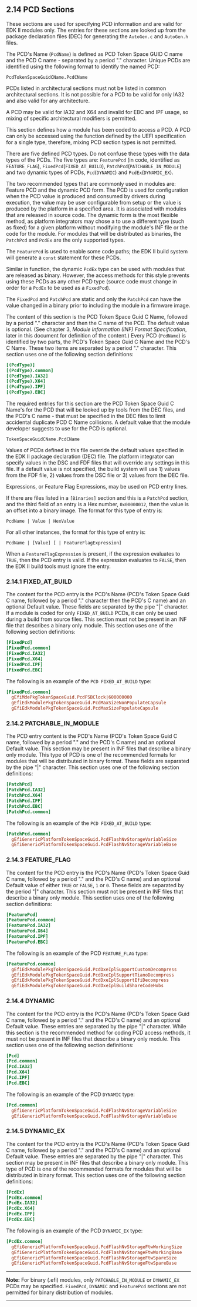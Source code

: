 <!--- @file
  2.14 PCD Sections

  Copyright (c) 2007-2017, Intel Corporation. All rights reserved.<BR>

  Redistribution and use in source (original document form) and 'compiled'
  forms (converted to PDF, epub, HTML and other formats) with or without
  modification, are permitted provided that the following conditions are met:

  1) Redistributions of source code (original document form) must retain the
     above copyright notice, this list of conditions and the following
     disclaimer as the first lines of this file unmodified.

  2) Redistributions in compiled form (transformed to other DTDs, converted to
     PDF, epub, HTML and other formats) must reproduce the above copyright
     notice, this list of conditions and the following disclaimer in the
     documentation and/or other materials provided with the distribution.

  THIS DOCUMENTATION IS PROVIDED BY TIANOCORE PROJECT "AS IS" AND ANY EXPRESS OR
  IMPLIED WARRANTIES, INCLUDING, BUT NOT LIMITED TO, THE IMPLIED WARRANTIES OF
  MERCHANTABILITY AND FITNESS FOR A PARTICULAR PURPOSE ARE DISCLAIMED. IN NO
  EVENT SHALL TIANOCORE PROJECT  BE LIABLE FOR ANY DIRECT, INDIRECT, INCIDENTAL,
  SPECIAL, EXEMPLARY, OR CONSEQUENTIAL DAMAGES (INCLUDING, BUT NOT LIMITED TO,
  PROCUREMENT OF SUBSTITUTE GOODS OR SERVICES; LOSS OF USE, DATA, OR PROFITS;
  OR BUSINESS INTERRUPTION) HOWEVER CAUSED AND ON ANY THEORY OF LIABILITY,
  WHETHER IN CONTRACT, STRICT LIABILITY, OR TORT (INCLUDING NEGLIGENCE OR
  OTHERWISE) ARISING IN ANY WAY OUT OF THE USE OF THIS DOCUMENTATION, EVEN IF
  ADVISED OF THE POSSIBILITY OF SUCH DAMAGE.

-->

## 2.14 PCD Sections

These sections are used for specifying PCD information and are valid for EDK
II modules only. The entries for these sections are looked up from the package
declaration files (DEC) for generating the `AutoGen.c` and `AutoGen.h` files.

The PCD's Name (`PcdName`) is defined as PCD Token Space GUID C name and the
PCD C name - separated by a period "." character. Unique PCDs are identified
using the following format to identify the named PCD:

`PcdTokenSpaceGuidCName.PcdCName`

PCDs listed in architectural sections must not be listed in common
architectural sections. It is not possible for a PCD to be valid for only IA32
and also valid for any architecture.

A PCD may be valid for IA32 and X64 and invalid for EBC and IPF usage, so
mixing of specific architectural modifiers is permitted.

This section defines how a module has been coded to access a PCD. A PCD can
only be accessed using the function defined by the UEFI specification for a
single type, therefore, mixing PCD section types is not permitted.

There are five defined PCD types. Do not confuse these types with the data
types of the PCDs. The five types are: `FeaturePcd` (in code, identified as
`FEATURE_FLAG`), `FixedPcd`(`FIXED_AT_BUILD`), `PatchPcd`(`PATCHABLE_IN_MODULE`)
and two dynamic types of PCDs, `Pcd`(`DYNAMIC`) and `PcdEx`(`DYNAMIC_EX`).

The two recommended types that are commonly used in modules are: Feature PCD
and the dynamic PCD form. The PCD is used for configuration when the PCD value
is produced and consumed by drivers during execution, the value may be user
configurable from setup or the value is produced by the platform in a specified
area. It is associated with modules that are released in source code. The
dynamic form is the most flexible method, as platform integrators may chose a
to use a different type (such as fixed) for a given platform without modifying
the module's INF file or the code for the module. For modules that will be
distributed as binaries, the `PatchPcd` and `PcdEx` are the only supported
types.

The `FeaturePcd` is used to enable some code paths; the EDK II build system
will generate a `const` statement for these PCDs.

Similar in function, the dynamic `PcdEx` type can be used with modules that are
released as binary. However, the access methods for this style prevents using
these PCDs as any other PCD type (source code must change in order for a
`PcdEx` to be used as a `FixedPcd`).

The `FixedPcd` and `PatchPcd` are static and only the `PatchPcd` can have the
value changed in a binary prior to including the module in a firmware image.

The content of this section is the PCD Token Space Guid C Name, followed by a
period "." character and then the C name of the PCD. The default value is
optional. (See chapter 3, _Module Information (INF) Format Specification_,
later in this document for definition of the content.) Every PCD (`PcdName`) is
identified by two parts, the PCD's Token Space Guid C Name and the PCD's C Name.
These two items are separated by a period "." character. This section uses
one of the following section definitions:

```ini
[(PcdType)]
[(PcdType).common]
[(PcdType).IA32]
[(PcdType).X64]
[(PcdType).IPF]
[(PcdType).EBC]
```

The required entries for this section are the PCD Token Space Guid C Name's for
the PCD that will be looked up by tools from the DEC files, and the PCD's C
name - that must be specified in the DEC files to limit accidental duplicate
PCD C Name collisions. A default value that the module developer suggests to
use for the PCD is optional.

`TokenSpaceGuidCName.PcdCName`

Values of PCDs defined in this file override the default values specified in
the EDK II package declaration (DEC) file. The platform integrator can specify
values in the DSC and FDF files that will override any settings in this file.
If a default value is not specified, the build system will use 1) values from
the FDF file, 2) values from the DSC file or 3) values from the DEC file.

Expressions, or Feature Flag Expressions, may be used on PCD entry lines.

If there are files listed in a `[Binaries]` section and this is a `PatchPcd`
section, and the third field of an entry is a Hex number, `0x00000012`, then
the value is an offset into a binary image. The format for this type of
entry is:

`PcdName | Value | HexValue`

For all other instances, the format for this type of entry is:

`PcdName | [Value] [ | FeatureFlagExpression]`

When a `FeatureFlagExpression` is present, if the expression evaluates to
`TRUE`, then the PCD entry is valid. If the expression evaluates to `FALSE`,
then the EDK II build tools must ignore the entry.

### 2.14.1 FIXED_AT_BUILD

The content for the PCD entry is the PCD's Name (PCD's Token Space Guid C name,
followed by a period "." character then the PCD's C name) and an optional
Default value. These fields are separated by the pipe "|" character. If a
module is coded for only `FIXED_AT_BUILD` PCDs, it can only be used during a
build from source files. This section must not be present in an INF file that
describes a binary only module. This section uses one of the following section
definitions:

```ini
[FixedPcd]
[FixedPcd.common]
[FixedPcd.IA32]
[FixedPcd.X64]
[FixedPcd.IPF]
[FixedPcd.EBC]
```

The following is an example of the `PCD FIXED_AT_BUILD` type:

```ini
[FixedPcd.common]
  gEfiMdePkgTokenSpaceGuid.PcdFSBClock|600000000
  gEfiEdkModulePkgTokenSpaceGuid.PcdMaxSizeNonPopulateCapsule
  gEfiEdkModulePkgTokenSpaceGuid.PcdMaxSizePopulateCapsule
```

### 2.14.2 PATCHABLE_IN_MODULE

The PCD entry content is the PCD's Name (PCD's Token Space Guid C name,
followed by a period "." and the PCD's C name) and an optional Default value.
This section may be present in INF files that describe a binary only module.
This type of PCD is one of the recommended formats for modules that will be
distributed in binary format. These fields are separated by the pipe "|"
character. This section uses one of the following section definitions:

```ini
[PatchPcd]
[PatchPcd.IA32]
[PatchPcd.X64]
[PatchPcd.IPF]
[PatchPcd.EBC]
[PatchPcd.common]
```

The following is an example of the `PCD FIXED_AT_BUILD` type:

```ini
[PatchPcd.common]
  gEfiGenericPlatformTokenSpaceGuid.PcdFlashNvStorageVariableSize
  gEfiGenericPlatformTokenSpaceGuid.PcdFlashNvStorageVariableBase
```

### 2.14.3 FEATURE_FLAG

The content for the PCD entry is the PCD's Name (PCD's Token Space Guid C name,
followed by a period "." and the PCD's C name) and an optional Default value of
either `TRUE` or `FALSE`, `1` or `0`. These fields are separated by the period
"|" character. This section must not be present in INF files that describe a
binary only module. This section uses one of the following section definitions:

```ini
[FeaturePcd]
[FeaturePcd.common]
[FeaturePcd.IA32]
[FeaturePcd.X64]
[FeaturePcd.IPF]
[FeaturePcd.EBC]
```

The following is an example of the PCD `FEATURE_FLAG` type:

```ini
[FeaturePcd.common]
  gEfiEdkModulePkgTokenSpaceGuid.PcdDxeIplSupportCustomDecompress
  gEfiEdkModulePkgTokenSpaceGuid.PcdDxeIplSupportTianoDecompress
  gEfiEdkModulePkgTokenSpaceGuid.PcdDxeIplSupportEfiDecompress
  gEfiEdkModulePkgTokenSpaceGuid.PcdDxeIplBuildShareCodeHobs
```

### 2.14.4 DYNAMIC

The content for the PCD entry is the PCD's Name (PCD's Token Space Guid C name,
followed by a period "." and the PCD's C name) and an optional Default value.
These entries are separated by the pipe "|" character. While this section is
the recommended method for coding PCD access methods, it must not be present in
INF files that describe a binary only module. This section uses one of the
following section definitions:

```ini
[Pcd]
[Pcd.common]
[Pcd.IA32]
[Pcd.X64]
[Pcd.IPF]
[Pcd.EBC]
```

The following is an example of the PCD `DYNAMIC` type:

```ini
[Pcd.common]
  gEfiGenericPlatformTokenSpaceGuid.PcdFlashNvStorageVariableSize
  gEfiGenericPlatformTokenSpaceGuid.PcdFlashNvStorageVariableBase
```

### 2.14.5 DYNAMIC_EX

The content for the PCD entry is the PCD's Name (PCD's Token Space Guid C name,
followed by a period "." and the PCD's C name) and an optional Default value.
These entries are separated by the pipe "|" character. This section may be
present in INF files that describe a binary only module. This type of PCD is
one of the recommended formats for modules that will be distributed in binary
format. This section uses one of the following section definitions:

```ini
[PcdEx]
[PcdEx.common]
[PcdEx.IA32]
[PcdEx.X64]
[PcdEx.IPF]
[PcdEx.EBC]
```

The following is an example of the PCD `DYNAMIC_EX` type:

```ini
[PcdEx.common]
  gEfiGenericPlatformTokenSpaceGuid.PcdFlashNvStorageFtwWorkingSize
  gEfiGenericPlatformTokenSpaceGuid.PcdFlashNvStorageFtwWorkingBase
  gEfiGenericPlatformTokenSpaceGuid.PcdFlashNvStorageFtwSpareSize
  gEfiGenericPlatformTokenSpaceGuid.PcdFlashNvStorageFtwSpareBase
```

**********
**Note:** For binary (.efi) modules, only `PATCHABLE_IN_MODULE` or
`DYNAMIC_EX` PCDs may be specified. `FixedPcd`, `DYNAMIC` and
`FeaturePcd` sections are not permitted for binary distribution of modules.
**********

